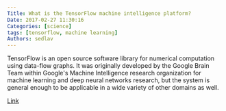 ```yaml
---
Title: What is the TensorFlow machine intelligence platform?
Date: 2017-02-27 11:30:16
Categories: [science]
tags: [tensorflow, machine learning]
Authors: sedlav
---
```


TensorFlow is an open source software library for numerical computation using data-flow graphs. It was originally developed by the Google Brain Team within Google's Machine Intelligence research organization for machine learning and deep neural networks research, but the system is general enough to be applicable in a wide variety of other domains as well.

[Link](https://opensource.com/article/17/11/intro-tensorflow)
